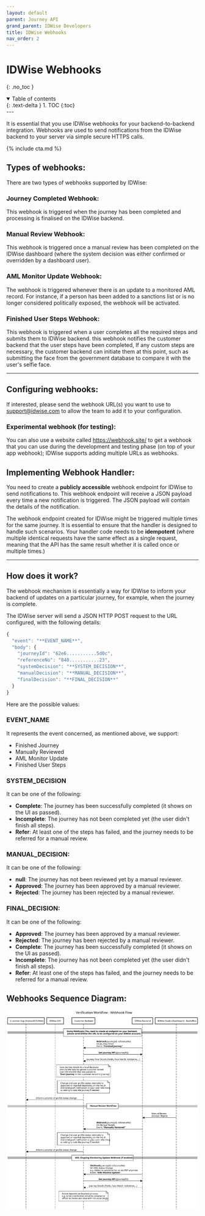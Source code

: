 ```yaml
---
layout: default
parent: Journey API
grand_parent: IDWise Developers
title: IDWise Webhooks
nav_order: 2
---
```


# IDWise Webhooks
{: .no_toc }


<details open markdown="block">
  <summary>
    Table of contents
  </summary>
  {: .text-delta }
1. TOC
{:toc}
</details>
---

It is essential that you use IDWise webhooks for your backend-to-backend integration. Webhooks are used to send notifications from the IDWise backend to your server via simple secure HTTPS calls.

{% include cta.md %}

## Types of webhooks:

There are two types of webhooks supported by IDWise:

### Journey Completed Webhook:

This webhook is triggered when the journey has been completed and processing is finalised on the IDWise backend.

### Manual Review Webhook:

This webhook is triggered once a manual review has been completed on the IDWise dashboard (where the system decision was either confirmed or overridden by a dashboard user).

### AML Monitor Update Webhook:

The webhook is triggered whenever there is an update to a monitored AML record. For instance, if a person has been added to a sanctions list or is no longer considered politically exposed, the webhook will be activated.

### Finished User Steps Webhook:

This webhook is triggered when a user completes all the required steps and submits them to IDWise backend. this webhook notifies the customer backend that the user steps have been completed, If any custom steps are necessary, the customer backend can initiate them at this point, such as submitting the face from the government database to compare it with the user's selfie face.

* * * * *

## Configuring webhooks:

If interested, please send the webhook URL(s) you want to use to <support@idwise.com> to allow the team to add it to your configuration.

### Experimental webhook (for testing):

You can also use a website called <https://webhook.site/> to get a webhook that you can use during the development and testing phase (on top of your app webhook); IDWise supports adding multiple URLs as webhooks.

## Implementing Webhook Handler:
You need to create a **publicly accessible** webhook endpoint for IDWise to send notifications to. This webhook endpoint will receive a JSON payload every time a new notification is triggered. The JSON payload will contain the details of the notification.

The webhook endpoint created for IDWise might be triggered multiple times for the same journey. It is essential to ensure that the handler is designed to handle such scenarios. Your handler code needs to be **idempotent** (where multiple identical requests have the same effect as a single request, meaning that the API has the same result whether it is called once or multiple times.)

* * * * *

## How does it work?

The webhook mechanism is essentially a way for IDWise to inform your backend of updates on a particular journey, for example, when the journey is complete.

The IDWise server will send a JSON HTTP POST request to the URL configured, with the following details:

```javascript
{
  "event": "**EVENT_NAME**",
  "body": {
    "journeyId": "62e6...........5d0c",
    "referenceNo": "840...........23",
    "systemDecision": "**SYSTEM_DECISION**",
    "manualDecision": "**MANUAL_DECISION**",
    "finalDecision": "**FINAL_DECISION**"
  }
}
```

Here are the possible values:

### EVENT_NAME
It represents the event concerned, as mentioned above, we support:

-   Finished Journey
-   Manually Reviewed
-   AML Monitor Update
-   Finished User Steps

### SYSTEM_DECISION
It can be one of the following:

-   **Complete**: The journey has been successfully completed (it shows on the UI as passed).
-   **Incomplete**: The journey has not been completed yet (the user didn't finish all steps).
-   **Refer**: At least one of the steps has failed, and the journey needs to be referred for a manual review.

### MANUAL_DECISION:
It can be one of the following:

-   **null**: The journey has not been reviewed yet by a manual reviewer.
-   **Approved**: The journey has been approved by a manual reviewer.
-   **Rejected**: The journey has been rejected by a manual reviewer.

### FINAL_DECISION:
It can be one of the following:

-   **Approved**: The journey has been approved by a manual reviewer.
-   **Rejected**: The journey has been rejected by a manual reviewer.
-   **Complete**: The journey has been successfully completed (it shows on the UI as passed).
-   **Incomplete**: The journey has not been completed yet (the user didn't finish all steps).
-   **Refer**: At least one of the steps has failed, and the journey needs to be referred for a manual review.

## Webhooks Sequence Diagram:
![download (3)](https://raw.githubusercontent.com/idwise/idwise.github.io/main/assets/webhook-flow-sequence-diagram.svg)

